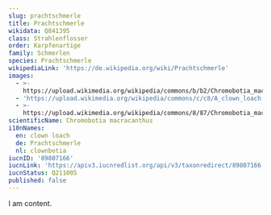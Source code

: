 ```yaml
---
slug: prachtschmerle
title: Prachtschmerle
wikidata: Q841395
class: Strahlenflosser
order: Karpfenartige
family: Schmerlen
species: Prachtschmerle
wikipediaLink: 'https://de.wikipedia.org/wiki/Prachtschmerle'
images:
  - >-
    https://upload.wikimedia.org/wikipedia/commons/b/b2/Chromobotia_macracanthus_Bleeker.jpg
  - 'https://upload.wikimedia.org/wikipedia/commons/c/c8/A_clown_loach.jpg'
  - >-
    https://upload.wikimedia.org/wikipedia/commons/8/87/Chromobotia_macracanthus_(Bleeker,_1852)_Clown_loach.jpg
scientificName: Chromobotia macracanthus
i18nNames:
  en: clown loach
  de: Prachtschmerle
  nl: clownbotia
iucnID: '89807166'
iucnLink: 'https://apiv3.iucnredlist.org/api/v3/taxonredirect/89807166'
iucnStatus: Q211005
published: false
---
```


I am content.
